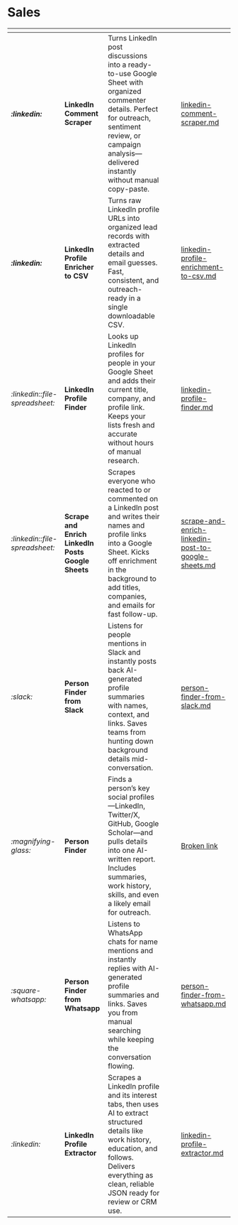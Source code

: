 # Sales

<table data-view="cards"><thead><tr><th></th><th></th><th></th><th data-hidden data-card-cover data-type="files"></th><th data-hidden></th><th data-hidden data-card-target data-type="content-ref"></th></tr></thead><tbody><tr><td><h4><i class="fa-linkedin">:linkedin:</i></h4></td><td><strong>LinkedIn Comment Scraper</strong></td><td>Turns LinkedIn post discussions into a ready-to-use Google Sheet with organized commenter details. Perfect for outreach, sentiment review, or campaign analysis—delivered instantly without manual copy-paste.</td><td></td><td></td><td><a href="../templates/linkedin-comment-scraper.md">linkedin-comment-scraper.md</a></td></tr><tr><td><h4><i class="fa-linkedin">:linkedin:</i></h4></td><td><strong>LinkedIn Profile Enricher to CSV</strong></td><td>Turns raw LinkedIn profile URLs into organized lead records with extracted details and email guesses. Fast, consistent, and outreach-ready in a single downloadable CSV.</td><td></td><td></td><td><a href="../templates/linkedin-profile-enrichment-to-csv.md">linkedin-profile-enrichment-to-csv.md</a></td></tr><tr><td><i class="fa-linkedin">:linkedin:</i><i class="fa-file-spreadsheet">:file-spreadsheet:</i></td><td><strong>LinkedIn Profile Finder</strong></td><td>Looks up LinkedIn profiles for people in your Google Sheet and adds their current title, company, and profile link. Keeps your lists fresh and accurate without hours of manual research.</td><td></td><td></td><td><a href="../templates/linkedin-profile-finder.md">linkedin-profile-finder.md</a></td></tr><tr><td><i class="fa-linkedin">:linkedin:</i><i class="fa-file-spreadsheet">:file-spreadsheet:</i></td><td><strong>Scrape and Enrich LinkedIn Posts Google Sheets</strong></td><td>Scrapes everyone who reacted to or commented on a LinkedIn post and writes their names and profile links into a Google Sheet. Kicks off enrichment in the background to add titles, companies, and emails for fast follow-up.</td><td></td><td></td><td><a href="../templates/scrape-and-enrich-linkedin-post-to-google-sheets.md">scrape-and-enrich-linkedin-post-to-google-sheets.md</a></td></tr><tr><td><i class="fa-slack">:slack:</i></td><td><strong>Person Finder from Slack</strong></td><td>Listens for people mentions in Slack and instantly posts back AI-generated profile summaries with names, context, and links. Saves teams from hunting down background details mid-conversation.</td><td></td><td></td><td><a href="../templates/person-finder-from-slack.md">person-finder-from-slack.md</a></td></tr><tr><td><i class="fa-magnifying-glass">:magnifying-glass:</i></td><td><strong>Person Finder</strong></td><td>Finds a person’s key social profiles—LinkedIn, Twitter/X, GitHub, Google Scholar—and pulls details into one AI-written report. Includes summaries, work history, skills, and even a likely email for outreach.</td><td></td><td></td><td><a href="broken-reference">Broken link</a></td></tr><tr><td><i class="fa-square-whatsapp">:square-whatsapp:</i></td><td><strong>Person Finder from Whatsapp</strong></td><td>Listens to WhatsApp chats for name mentions and instantly replies with AI-generated profile summaries and links. Saves you from manual searching while keeping the conversation flowing.</td><td></td><td></td><td><a href="../templates/person-finder-from-whatsapp.md">person-finder-from-whatsapp.md</a></td></tr><tr><td><i class="fa-linkedin">:linkedin:</i></td><td><strong>LinkedIn Profile Extractor</strong></td><td>Scrapes a LinkedIn profile and its interest tabs, then uses AI to extract structured details like work history, education, and follows. Delivers everything as clean, reliable JSON ready for review or CRM use.</td><td></td><td></td><td><a href="../templates/linkedin-profile-extractor.md">linkedin-profile-extractor.md</a></td></tr></tbody></table>
